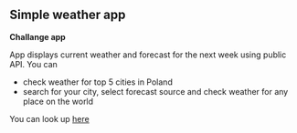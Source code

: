 ## Simple weather app

**Challange app**

App displays current weather and forecast for the next week using public API.
You can
  * check weather for top 5 cities in Poland
  * search for your city, select forecast source and check weather for any place on the world


You can look up [here](http://umat.cba.pl/)
